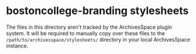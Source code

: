 # bostoncollege-branding stylesheets
The files in this directory aren't tracked by the ArchivesSpace plugin system. It will be required to manually copy over these files to the `/path/to/archivesspace/stylesheets/` directory in your local ArchivesSpace instance.

